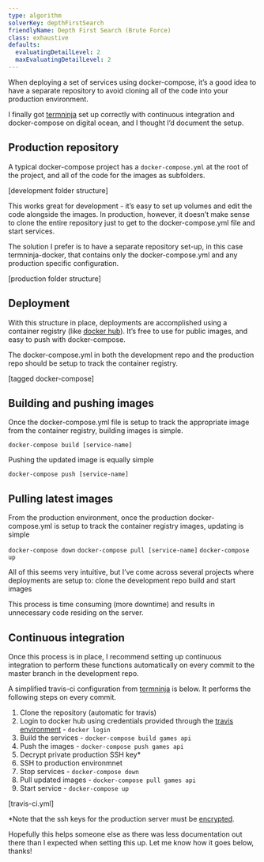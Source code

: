 ```yaml
---
type: algorithm
solverKey: depthFirstSearch
friendlyName: Depth First Search (Brute Force)
class: exhaustive
defaults:
  evaluatingDetailLevel: 2
  maxEvaluatingDetailLevel: 2
---
```


When deploying a set of services using docker-compose, it’s a good idea to have a separate repository to avoid cloning all of the code into your production environment.

I finally got [termninja](https://www.term.ninja) set up correctly with continuous integration and docker-compose on digital ocean, and I thought I’d document the setup.

## Production repository

A typical docker-compose project has a ```docker-compose.yml``` at the root of the project, and all of the code for the images as subfolders.

[development folder structure]

This works great for development - it’s easy to set up volumes and edit the code alongside the images. In production, however, it doesn’t make sense to clone the entire repository just to get to the docker-compose.yml file and start services.

The solution I prefer is to have a separate repository set-up, in this case termninja-docker, that contains only the docker-compose.yml and any production specific configuration.

[production folder structure]

## Deployment

With this structure in place, deployments are accomplished using a container registry (like [docker hub](docker.com/hub)). It’s free to use for public images, and easy to push with docker-compose.

The docker-compose.yml in both the development repo and the production repo should be setup to track the container registry.

[tagged docker-compose]


## Building and pushing images

Once the docker-compose.yml file is setup to track the appropriate image from the container registry, building images is simple.

```docker-compose build [service-name]```

Pushing the updated image is equally simple

```docker-compose push [service-name]```

## Pulling latest images

From the production environment, once the production docker-compose.yml is setup to track the container registry images, updating is simple

```docker-compose down```
```docker-compose pull [service-name]```
```docker-compose up```


All of this seems very intuitive, but I’ve come across several projects where deployments are setup to:
clone the development repo
build and start images

This process is time consuming (more downtime) and results in unnecessary code residing on the server.


## Continuous integration

Once this process is in place, I recommend setting up continuous integration to perform these functions automatically on every commit to the master branch in the development repo. 

A simplified travis-ci configuration from [termninja](https://www.term.ninja) is below. It performs the following steps on every commit.
  1. Clone the repository (automatic for travis)
  2. Login to docker hub using credentials provided through the [travis environment](https://www.travis-ci.com/environment) - ```docker login```
  3. Build the services - ```docker-compose build games api```
  4. Push the images - ```docker-compose push games api```
  5. Decrypt private production SSH key*
  6. SSH to production environmnet
  7. Stop services - ```docker-compose down```
  8. Pull updated images - ```docker-compose pull games api```
  9. Start service - ```docker-compose up```

[travis-ci.yml]

*Note that the ssh keys for the production server must be [encrypted](https://travis-ci.com/ssh-keys).


Hopefully this helps someone else as there was less documentation out there than I expected when setting this up. Let me know how it goes below, thanks!

